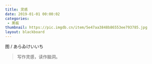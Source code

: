 ```yaml
---
title: 灵感
date: 2019-01-01 00:00:02
categories:
 - 黑板
thumbnail: https://pic.imgdb.cn/item/5e47aa3848b86553ee793785.jpg
layout: blackboard
---
```


图 / あらゐけいいち

> 写作灵感，读作脑洞。

<!--more-->